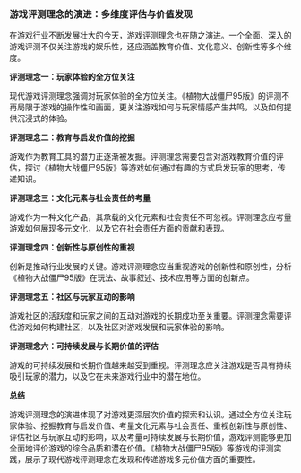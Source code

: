 ### 游戏评测理念的演进：多维度评估与价值发现

在游戏行业不断发展壮大的今天，游戏评测理念也在随之演进。一个全面、深入的游戏评测不仅关注游戏的娱乐性，还应涵盖教育价值、文化意义、创新性等多个维度。

**评测理念一：玩家体验的全方位关注**

现代游戏评测理念强调对玩家体验的全方位关注。《植物大战僵尸95版》的评测不再局限于游戏的操作性和画面，更关注游戏如何与玩家情感产生共鸣，以及如何提供沉浸式的体验。

**评测理念二：教育与启发价值的挖掘**

游戏作为教育工具的潜力正逐渐被发掘。评测理念需要包含对游戏教育价值的评估，探讨《植物大战僵尸95版》等游戏如何通过有趣的方式启发玩家的思考，传递知识。

**评测理念三：文化元素与社会责任的考量**

游戏作为一种文化产品，其承载的文化元素和社会责任不可忽视。评测理念应考量游戏如何展现多元文化，以及它在社会责任方面的贡献和表现。

**评测理念四：创新性与原创性的重视**

创新是推动行业发展的关键。游戏评测理念应当重视游戏的创新性和原创性，分析《植物大战僵尸95版》在玩法、故事叙述、技术应用等方面的创新点。

**评测理念五：社区与玩家互动的影响**

游戏社区的活跃度和玩家之间的互动对游戏的长期成功至关重要。评测理念需要评估游戏如何构建社区，以及社区对游戏发展和玩家体验的影响。

**评测理念六：可持续发展与长期价值的评估**

游戏的可持续发展和长期价值越来越受到重视。评测理念应关注游戏是否具有持续吸引玩家的潜力，以及它在未来游戏行业中的潜在地位。

**总结**

游戏评测理念的演进体现了对游戏更深层次价值的探索和认识。通过全方位关注玩家体验、挖掘教育与启发价值、考量文化元素与社会责任、重视创新性与原创性、评估社区与玩家互动的影响，以及考量可持续发展与长期价值，游戏评测能够更加全面地评价游戏的综合品质和潜在价值。《植物大战僵尸95版》等游戏的评测实践，展示了现代游戏评测理念在发现和传递游戏多元价值方面的重要性。